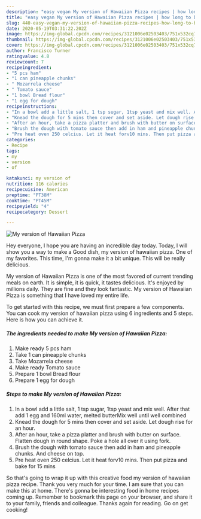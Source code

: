 ```yaml
---
description: "easy vegan My version of Hawaiian Pizza recipes | how long to bake My version of Hawaiian Pizza"
title: "easy vegan My version of Hawaiian Pizza recipes | how long to bake My version of Hawaiian Pizza"
slug: 440-easy-vegan-my-version-of-hawaiian-pizza-recipes-how-long-to-bake-my-version-of-hawaiian-pizza
date: 2020-05-19T03:31:22.202Z
image: https://img-global.cpcdn.com/recipes/3121006e02503403/751x532cq70/my-version-of-hawaiian-pizza-recipe-main-photo.jpg
thumbnail: https://img-global.cpcdn.com/recipes/3121006e02503403/751x532cq70/my-version-of-hawaiian-pizza-recipe-main-photo.jpg
cover: https://img-global.cpcdn.com/recipes/3121006e02503403/751x532cq70/my-version-of-hawaiian-pizza-recipe-main-photo.jpg
author: Francisco Turner
ratingvalue: 4.8
reviewcount: 7
recipeingredient:
- "5 pcs ham"
- "1 can pineapple chunks"
- " Mozarrela cheese"
- " Tomato sauce"
- "1 bowl Bread flour"
- "1 egg for dough"
recipeinstructions:
- "In a bowl add a little salt, 1 tsp sugar, 1tsp yeast and mix well. After that add 1 egg and 160ml water, melted butterMix well until well combined"
- "Knead the dough for 5 mins then cover and set aside. Let dough rise for an hour."
- "After an hour, take a pizza platter and brush with butter on surface. Flatten dough in round shape. Poke a hole all over it using fork."
- "Brush the dough with tomato sauce then add in ham and pineapple chunks. And cheese on top."
- "Pre heat oven 250 celcius. Let it heat forv10 mins. Then put pizza and bake for 15 mins"
categories:
- Recipe
tags:
- my
- version
- of

katakunci: my version of 
nutrition: 116 calories
recipecuisine: American
preptime: "PT38M"
cooktime: "PT45M"
recipeyield: "4"
recipecategory: Dessert

---
```



![My version of Hawaiian Pizza](https://img-global.cpcdn.com/recipes/3121006e02503403/751x532cq70/my-version-of-hawaiian-pizza-recipe-main-photo.jpg)

Hey everyone, I hope you are having an incredible day today. Today, I will show you a way to make a Good dish, my version of hawaiian pizza. One of my favorites. This time, I'm gonna make it a bit unique. This will be really delicious.



My version of Hawaiian Pizza is one of the most favored of current trending meals on earth. It is simple, it is quick, it tastes delicious. It's enjoyed by millions daily. They are fine and they look fantastic. My version of Hawaiian Pizza is something that I have loved my entire life.


To get started with this recipe, we must first prepare a few components. You can cook my version of hawaiian pizza using 6 ingredients and 5 steps. Here is how you can achieve it.

<!--inarticleads1-->

##### The ingredients needed to make My version of Hawaiian Pizza:

1. Make ready 5 pcs ham
1. Take 1 can pineapple chunks
1. Take  Mozarrela cheese
1. Make ready  Tomato sauce
1. Prepare 1 bowl Bread flour
1. Prepare 1 egg for dough




<!--inarticleads2-->

##### Steps to make My version of Hawaiian Pizza:

1. In a bowl add a little salt, 1 tsp sugar, 1tsp yeast and mix well. After that add 1 egg and 160ml water, melted butterMix well until well combined
1. Knead the dough for 5 mins then cover and set aside. Let dough rise for an hour.
1. After an hour, take a pizza platter and brush with butter on surface. Flatten dough in round shape. Poke a hole all over it using fork.
1. Brush the dough with tomato sauce then add in ham and pineapple chunks. And cheese on top.
1. Pre heat oven 250 celcius. Let it heat forv10 mins. Then put pizza and bake for 15 mins




So that's going to wrap it up with this creative food my version of hawaiian pizza recipe. Thank you very much for your time. I am sure that you can make this at home. There's gonna be interesting food in home recipes coming up. Remember to bookmark this page on your browser, and share it to your family, friends and colleague. Thanks again for reading. Go on get cooking!
